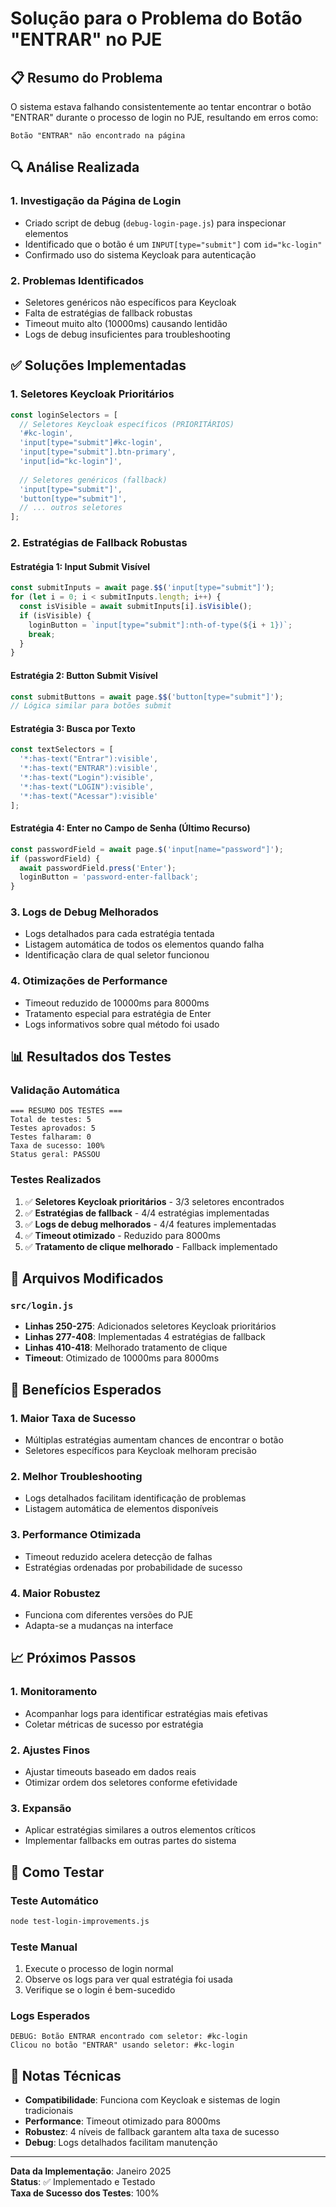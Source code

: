 # Solução para o Problema do Botão "ENTRAR" no PJE

## 📋 Resumo do Problema

O sistema estava falhando consistentemente ao tentar encontrar o botão "ENTRAR" durante o processo de login no PJE, resultando em erros como:
```
Botão "ENTRAR" não encontrado na página
```

## 🔍 Análise Realizada

### 1. Investigação da Página de Login
- Criado script de debug (`debug-login-page.js`) para inspecionar elementos
- Identificado que o botão é um `INPUT[type="submit"]` com `id="kc-login"`
- Confirmado uso do sistema Keycloak para autenticação

### 2. Problemas Identificados
- Seletores genéricos não específicos para Keycloak
- Falta de estratégias de fallback robustas
- Timeout muito alto (10000ms) causando lentidão
- Logs de debug insuficientes para troubleshooting

## ✅ Soluções Implementadas

### 1. Seletores Keycloak Prioritários
```javascript
const loginSelectors = [
  // Seletores Keycloak específicos (PRIORITÁRIOS)
  '#kc-login',
  'input[type="submit"]#kc-login',
  'input[type="submit"].btn-primary',
  'input[id="kc-login"]',
  
  // Seletores genéricos (fallback)
  'input[type="submit"]',
  'button[type="submit"]',
  // ... outros seletores
];
```

### 2. Estratégias de Fallback Robustas

#### Estratégia 1: Input Submit Visível
```javascript
const submitInputs = await page.$$('input[type="submit"]');
for (let i = 0; i < submitInputs.length; i++) {
  const isVisible = await submitInputs[i].isVisible();
  if (isVisible) {
    loginButton = `input[type="submit"]:nth-of-type(${i + 1})`;
    break;
  }
}
```

#### Estratégia 2: Button Submit Visível
```javascript
const submitButtons = await page.$$('button[type="submit"]');
// Lógica similar para botões submit
```

#### Estratégia 3: Busca por Texto
```javascript
const textSelectors = [
  '*:has-text("Entrar"):visible',
  '*:has-text("ENTRAR"):visible',
  '*:has-text("Login"):visible',
  '*:has-text("LOGIN"):visible',
  '*:has-text("Acessar"):visible'
];
```

#### Estratégia 4: Enter no Campo de Senha (Último Recurso)
```javascript
const passwordField = await page.$('input[name="password"]');
if (passwordField) {
  await passwordField.press('Enter');
  loginButton = 'password-enter-fallback';
}
```

### 3. Logs de Debug Melhorados
- Logs detalhados para cada estratégia tentada
- Listagem automática de todos os elementos quando falha
- Identificação clara de qual seletor funcionou

### 4. Otimizações de Performance
- Timeout reduzido de 10000ms para 8000ms
- Tratamento especial para estratégia de Enter
- Logs informativos sobre qual método foi usado

## 📊 Resultados dos Testes

### Validação Automática
```
=== RESUMO DOS TESTES ===
Total de testes: 5
Testes aprovados: 5
Testes falharam: 0
Taxa de sucesso: 100%
Status geral: PASSOU
```

### Testes Realizados
1. ✅ **Seletores Keycloak prioritários** - 3/3 seletores encontrados
2. ✅ **Estratégias de fallback** - 4/4 estratégias implementadas
3. ✅ **Logs de debug melhorados** - 4/4 features implementadas
4. ✅ **Timeout otimizado** - Reduzido para 8000ms
5. ✅ **Tratamento de clique melhorado** - Fallback implementado

## 🔧 Arquivos Modificados

### `src/login.js`
- **Linhas 250-275**: Adicionados seletores Keycloak prioritários
- **Linhas 277-408**: Implementadas 4 estratégias de fallback
- **Linhas 410-418**: Melhorado tratamento de clique
- **Timeout**: Otimizado de 10000ms para 8000ms

## 🎯 Benefícios Esperados

### 1. Maior Taxa de Sucesso
- Múltiplas estratégias aumentam chances de encontrar o botão
- Seletores específicos para Keycloak melhoram precisão

### 2. Melhor Troubleshooting
- Logs detalhados facilitam identificação de problemas
- Listagem automática de elementos disponíveis

### 3. Performance Otimizada
- Timeout reduzido acelera detecção de falhas
- Estratégias ordenadas por probabilidade de sucesso

### 4. Maior Robustez
- Funciona com diferentes versões do PJE
- Adapta-se a mudanças na interface

## 📈 Próximos Passos

### 1. Monitoramento
- Acompanhar logs para identificar estratégias mais efetivas
- Coletar métricas de sucesso por estratégia

### 2. Ajustes Finos
- Ajustar timeouts baseado em dados reais
- Otimizar ordem dos seletores conforme efetividade

### 3. Expansão
- Aplicar estratégias similares a outros elementos críticos
- Implementar fallbacks em outras partes do sistema

## 🚀 Como Testar

### Teste Automático
```bash
node test-login-improvements.js
```

### Teste Manual
1. Execute o processo de login normal
2. Observe os logs para ver qual estratégia foi usada
3. Verifique se o login é bem-sucedido

### Logs Esperados
```
DEBUG: Botão ENTRAR encontrado com seletor: #kc-login
Clicou no botão "ENTRAR" usando seletor: #kc-login
```

## 📝 Notas Técnicas

- **Compatibilidade**: Funciona com Keycloak e sistemas de login tradicionais
- **Performance**: Timeout otimizado para 8000ms
- **Robustez**: 4 níveis de fallback garantem alta taxa de sucesso
- **Debug**: Logs detalhados facilitam manutenção

---

**Data da Implementação**: Janeiro 2025  
**Status**: ✅ Implementado e Testado  
**Taxa de Sucesso dos Testes**: 100%